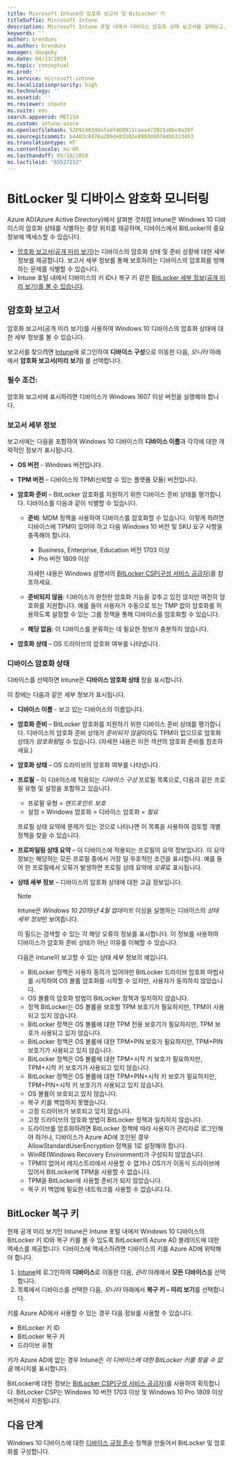 ```yaml
---
title: Microsoft Intune의 암호화 보고서 및 BitLocker 키
titleSuffix: Microsoft Intune
description: Microsoft Intune 포털 내에서 디바이스 암호화 상태 보고서를 살펴보고, BitLocker 복구 키에 액세스할 수 있습니다.
keywords: ''
author: brenduns
ms.author: brenduns
manager: dougeby
ms.date: 04/23/2019
ms.topic: conceptual
ms.prod: ''
ms.service: microsoft-intune
ms.localizationpriority: high
ms.technology: ''
ms.assetid: ''
ms.reviewer: shpate
ms.suite: ems
search.appverid: MET150
ms.custom: intune-azure
ms.openlocfilehash: 52b92483ddafadf460911caaa472825a0bc0a20f
ms.sourcegitcommit: b4483c8476a209de83102e8993d8074dbb323493
ms.translationtype: HT
ms.contentlocale: ko-KR
ms.lasthandoff: 05/10/2019
ms.locfileid: "65527212"
---
```

# <a name="monitor-bitlocker-and-device-encryption"></a>BitLocker 및 디바이스 암호화 모니터링  
Azure AD(Azure Active Directory)에서 살펴본 것처럼 Intune은 Windows 10 디바이스의 암호화 상태를 식별하는 중앙 위치를 제공하며, 디바이스에서 BitLocker의 중요 정보에 액세스할 수 있습니다.  

- [암호화 보고서(공개 미리 보기)](#encryption-report)는 디바이스의 암호화 상태 및 준비 상황에 대한 세부 정보를 제공합니다. 보고서 세부 정보를 통해 보호하려는 디바이스의 암호화를 방해하는 문제를 식별할 수 있습니다.  
- Intune 포털 내에서 디바이스의 키 ID나 복구 키 같은 [BitLocker 세부 정보(공개 미리 보기)를 볼 수 있습니다](#bitlocker-recovery-keys).  

## <a name="encryption-report"></a>암호화 보고서
암호화 보고서(공개 미리 보기)를 사용하여 Windows 10 디바이스의 암호화 상태에 대한 세부 정보를 볼 수 있습니다.  

보고서를 찾으려면 [Intune](https://aka.ms/intuneportal)에 로그인하여 **디바이스 구성**으로 이동한 다음, *모니터* 아래에서 **암호화 보고서(미리 보기)** 를 선택합니다.  

### <a name="prerequisites"></a>필수 조건:
암호화 보고서에 표시하려면 디바이스가 Windows 1607 이상 버전을 실행해야 합니다.  

### <a name="report-details"></a>보고서 세부 정보
보고서에는 다음을 포함하여 Windows 10 디바이스의 **디바이스 이름**과 각각에 대한 개략적인 정보가 표시됩니다.  
- **OS 버전** - Windows 버전입니다.  
- **TPM 버전** – 디바이스의 TPM(신뢰할 수 있는 플랫폼 모듈) 버전입니다.  
- **암호화 준비** – BitLocker 암호화를 지원하기 위한 디바이스 준비 상태를 평가합니다. 디바이스를 다음과 같이 식별할 수 있습니다.
  - **준비**: MDM 정책을 사용하여 디바이스를 암호화할 수 있습니다. 이렇게 하려면 디바이스에 TPM이 있어야 하고 다음 Windows 10 버전 및 SKU 요구 사항을 충족해야 합니다.
    - Business, Enterprise, Education 버전 1703 이상
    - Pro 버전 1809 이상  
  
    자세한 내용은 Windows 설명서의 [BitLocker CSP(구성 서비스 공급자)](https://docs.microsoft.com/windows/client-management/mdm/bitlocker-csp)를 참조하세요.  

  - **준비되지 않음**: 디바이스가 완전한 암호화 기능을 갖추고 있진 않지만 여전히 암호화를 지원합니다. 예를 들어 사용자가 수동으로 또는 TMP 없이 암호화를 허용하도록 설정할 수 있는 그룹 정책을 통해 디바이스를 암호화할 수 있습니다.
  - **해당 없음**: 이 디바이스를 분류하는 데 필요한 정보가 충분하지 않습니다.  

- **암호화 상태** – OS 드라이브의 암호화 여부를 나타냅니다.  


### <a name="device-encryption-status"></a>디바이스 암호화 상태
디바이스를 선택하면 Intune은 **디바이스 암호화 상태** 창을 표시합니다.

이 창에는 다음과 같은 세부 정보가 표시됩니다.  
- **디바이스 이름** - 보고 있는 디바이스의 이름입니다.  
- **암호화 준비** – BitLocker 암호화를 지원하기 위한 디바이스 준비 상태를 평가합니다. 디바이스의 암호화 준비 상태가 *준비되지 않음*이라도 TPM이 없으므로 암호화 상태가 *암호화됨*일 수 있습니다. (자세한 내용은 이전 섹션의 암호화 준비를 참조하세요.)
- **암호화 상태** – OS 드라이브의 암호화 여부를 나타냅니다.  
- **프로필** – 이 디바이스에 적용되는 *디바이스 구성* 프로필 목록으로, 다음과 같은 프로필 유형 및 설정을 포함하고 있습니다.  
  - 프로필 유형 = *엔드포인트 보호*  
  - 설정 > Windows 암호화 > 디바이스 암호화 = *필요*  

  프로필 상태 요약에 문제가 있는 것으로 나타나면 이 목록을 사용하여 검토할 개별 정책을 찾을 수 있습니다.  

- **프로파일링 상태 요약** – 이 디바이스에 적용되는 프로필의 요약 정보입니다. 이 요약 정보는 해당하는 모든 프로필 중에서 가장 덜 우호적인 조건을 표시합니다. 예를 들어 한 프로필에서 오류가 발생하면 프로필 상태 요약에 *오류*로 표시됩니다.  
- **상태 세부 정보** – 디바이스의 암호화 상태에 대한 고급 정보입니다. 
  > [!NOTE]  
  > Intune은 *Windows 10 2019년 4월 업데이트* 이상을 실행하는 디바이스의 *상태 세부 정보*만 보여줍니다.
  
  이 필드는 검색할 수 있는 각 해당 오류의 정보를 표시합니다. 이 정보를 사용하여 디바이스가 암호화 준비 상태가 아닌 이유를 이해할 수 있습니다.  

  다음은 Intune이 보고할 수 있는 상태 세부 정보의 예입니다.  

   - BitLocker 정책은 사용자 동의가 있어야만 BitLocker 드라이브 암호화 마법사를 시작하여 OS 볼륨 암호화를 시작할 수 있지만, 사용자가 동의하지 않았습니다.  
   - OS 볼륨의 암호화 방법이 BitLocker 정책과 일치하지 않습니다.  
   - 정책 BitLocker는 OS 볼륨을 보호할 TPM 보호기가 필요하지만, TPM이 사용되고 있지 않습니다.  
   - BitLocker 정책은 OS 볼륨에 대한 TPM 전용 보호기가 필요하지만, TPM 보호가 사용되고 있지 않습니다.  
   - BitLocker 정책은 OS 볼륨에 대한 TPM+PIN 보호가 필요하지만, TPM+PIN 보호기가 사용되고 있지 않습니다.  
   - BitLocker 정책은 OS 볼륨에 대한 TPM+시작 키 보호가 필요하지만, TPM+시작 키 보호기가 사용되고 있지 않습니다.  
   - BitLocker 정책은 OS 볼륨에 대한 TPM+PIN+시작 키 보호가 필요하지만, TPM+PIN+시작 키 보호기가 사용되고 있지 않습니다.  
   - OS 볼륨이 보호되고 있지 않습니다.  
   - 복구 키를 백업하지 못했습니다.  
   - 고정 드라이브가 보호되고 있지 않습니다.  
   - 고정 드라이브의 암호화 방법이 BitLocker 정책과 일치하지 않습니다.  
   - 드라이브를 암호화하려면 BitLocker 정책에 따라 사용자가 관리자로 로그인해야 하거나, 디바이스가 Azure AD에 조인된 경우 AllowStandardUserEncryption 정책을 1로 설정해야 합니다.  
   - WinRE(Windows Recovery Environment)가 구성되지 않았습니다.  
   - TPM이 없어서 레지스트리에서 사용할 수 없거나 OS가가 이동식 드라이브에 있어서 BitLocker에 TPM을 사용할 수 없습니다.  
   - TPM을 BitLocker에 사용할 준비가 되지 않았습니다.  
   - 복구 키 백업에 필요한 네트워크를 사용할 수 없습니다.다.  

## <a name="bitlocker-recovery-keys"></a>BitLocker 복구 키
현재 공개 미리 보기인 Intune은 Intune 포털 내에서 Windows 10 디바이스의 BitLocker 키 ID와 복구 키를 볼 수 있도록 BitLocker의 Azure AD 블레이드에 대한 액세스를 제공합니다.  디바이스에 액세스하려면 디바이스의 키를 Azure AD에 위탁해야 합니다. 
1. [Intune](https://aka.ms/intuneportal)에 로그인하여 **디바이스**로 이동한 다음, *관리* 아래에서 **모든 디바이스**를 선택합니다.
2. 목록에서 디바이스를 선택한 다음, *모니터* 아래에서 **복구 키 – 미리 보기**를 선택합니다.  
  
키를 Azure AD에서 사용할 수 있는 경우 다음 정보를 사용할 수 있습니다.
- BitLocker 키 ID
- BitLocker 복구 키
- 드라이브 유형  

키가 Azure AD에 없는 경우 Intune은 *이 디바이스에 대한 BitLocker 키를 찾을 수 없음* 메시지를 표시합니다.  

BitLocker에 대한 정보는 [BitLocker CSP(구성 서비스 공급자)](https://docs.microsoft.com/windows/client-management/mdm/bitlocker-csp)를 사용하여 획득합니다. BitLocker CSP는 Windows 10 버전 1703 이상 및 Windows 10 Pro 1809 이상 버전에서 지원됩니다. 

## <a name="next-steps"></a>다음 단계
Windows 10 디바이스에 대한 [디바이스 규정 준수](compliance-policy-create-windows.md) 정책을 만들어서 BitLocker 및 암호화를 구성합니다.
